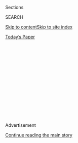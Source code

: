 <div id="app">

<div>

<div>

<div>

<div class="NYTAppHideMasthead css-1q2w90k e1suatyy0">

<div class="section css-ui9rw0 e1suatyy2">

<div class="css-eph4ug er09x8g0">

<div class="css-6n7j50">

</div>

<span class="css-1dv1kvn">Sections</span>

<div class="css-10488qs">

<span class="css-1dv1kvn">SEARCH</span>

</div>

[Skip to content](#site-content)[Skip to site index](#site-index)

</div>

<div class="css-10698na e1huz5gh0">

</div>

</div>

<div id="masthead-bar-one" class="section hasLinks css-15hmgas e1csuq9d3">

<div class="css-uqyvli e1csuq9d0">

</div>

<div class="css-1uqjmks e1csuq9d1">

</div>

<div class="css-9e9ivx">

[](https://myaccount.nytimes.com/auth/login?response_type=cookie&client_id=vi)

</div>

<div class="css-1bvtpon e1csuq9d2">

[Today’s Paper](https://www.nytimes.com/section/todayspaper)

</div>

</div>

</div>

</div>

<div data-aria-hidden="false">

<div id="site-content" role="main">

<div>

<div class="css-1aor85t" style="opacity:0.000000001;z-index:-1;visibility:hidden">

<div class="css-1hqnpie">

<div class="css-epjblv">

<span class="css-17xtcya">[Opinion](/section/opinion)</span><span class="css-x15j1o">|</span><span class="css-fwqvlz">The
Tanned Man Has a Green Monster</span>

</div>

<div class="css-k008qs">

<div class="css-1iwv8en">

<span class="css-18z7m18"></span>

<div>

</div>

</div>

<span class="css-1n6z4y">https://nyti.ms/2EpjvzQ</span>

<div class="css-1705lsu">

<div class="css-4xjgmj">

<div class="css-4skfbu" role="toolbar" data-aria-label="Social Media Share buttons, Save button, and Comments Panel with current comment count" data-testid="share-tools">

  - 
  - 
  - 
  - 
    
    <div class="css-6n7j50">
    
    </div>

  - 
  - 

</div>

</div>

</div>

</div>

</div>

</div>

<div id="NYT_TOP_BANNER_REGION" class="css-13pd83m">

</div>

<div id="top-wrapper" class="css-1sy8kpn">

<div id="top-slug" class="css-l9onyx">

Advertisement

</div>

[Continue reading the main story](#after-top)

<div class="ad top-wrapper" style="text-align:center;height:100%;display:block;min-height:250px">

<div id="top" class="place-ad" data-position="top" data-size-key="top">

</div>

</div>

<div id="after-top">

</div>

</div>

<div>

<div class="css-v5btjw etb61u70">

<div class="css-v05ibm etb61u71">

[Opinion](/section/opinion)

</div>

</div>

<div id="sponsor-wrapper" class="css-1hyfx7x">

<div id="sponsor-slug" class="css-19vbshk">

Supported by

</div>

[Continue reading the main story](#after-sponsor)

<div id="sponsor" class="ad sponsor-wrapper" style="text-align:center;height:100%;display:block">

</div>

<div id="after-sponsor">

</div>

</div>

<div class="css-186x18t">

</div>

<div class="css-1vkm6nb ehdk2mb0">

# The Tanned Man Has a Green Monster

</div>

Dr. Fauci is now in danger of being lumped into Trump’s envelope of
envy, the same place in which he has placed Barack Obama.

<div class="css-18e8msd">

<div class="css-vp77d3 epjyd6m0">

<div class="css-1p10dcb ey68jwv0" data-aria-hidden="true">

[![Charles M.
Blow](https://static01.nyt.com/images/2018/04/02/opinion/charles-m-blow/charles-m-blow-thumbLarge.png
"Charles M. Blow")](https://www.nytimes.com/by/charles-m-blow)

</div>

<div class="css-1baulvz">

By [<span class="css-1baulvz last-byline" itemprop="name">Charles M.
Blow</span>](https://www.nytimes.com/by/charles-m-blow)

<div class="css-8atqhb">

Opinion Columnist

</div>

</div>

</div>

  - July 29, 2020

  - 
    
    <div class="css-4xjgmj">
    
    <div class="css-d8bdto" role="toolbar" data-aria-label="Social Media Share buttons, Save button, and Comments Panel with current comment count" data-testid="share-tools">
    
      - 
      - 
      - 
      - 
        
        <div class="css-6n7j50">
        
        </div>
    
      - 
      - 
    
    </div>
    
    </div>

</div>

<div class="css-79elbk" data-testid="photoviewer-wrapper">

<div class="css-z3e15g" data-testid="photoviewer-wrapper-hidden">

</div>

<div class="css-1a48zt4 ehw59r15" data-testid="photoviewer-children">

![<span class="css-16f3y1r e13ogyst0" data-aria-hidden="true">President
Trump and Dr. Anthony Fauci during a press conference in the Rose Garden
in
March.</span><span class="css-cnj6d5 e1z0qqy90" itemprop="copyrightHolder"><span class="css-1ly73wi e1tej78p0">Credit...</span><span><span>Pete
Marovich for The New York
Times</span></span></span>](https://static01.nyt.com/images/2020/07/29/opinion/29blowWeb/merlin_171095538_ee5887d5-2850-4b5d-b260-90d86c262647-articleLarge.jpg?quality=75&auto=webp&disable=upscale)

</div>

</div>

</div>

<div class="section meteredContent css-1r7ky0e" name="articleBody" itemprop="articleBody">

<div class="css-1fanzo5 StoryBodyCompanionColumn">

<div class="css-53u6y8">

Dr. Anthony Fauci, the nation’s top infectious disease specialist and a
leading voice in our battle against Covid-19, has gotten under Donald
Trump’s skin.

He won’t lie to make Trump look better or cover for the lies Trump
tells. He won’t paint a rosy portrait of our prospects during the
pandemic or offer excuses for the Trump administration’s failed response
and all the thousands of lives needlessly lost.

Fauci insists on following the science and telling the truth about it,
and that means that the American people trust and respect him for it.

But, this — being more popular and well-regarded than Trump — is heresy
in this White House. There is but one king in that palace and all his
dogs wear his collars. In that conception, Fauci is off the leash.

</div>

</div>

<div class="css-1fanzo5 StoryBodyCompanionColumn">

<div class="css-53u6y8">

Trump is a man ruled by jealousies and insecurities. In his mind he is
the greater, the best, the supreme, even when he obviously is not. All
of which presents him with an ever recurring quandary: How precisely is
it that a lying, lecherous, anti-intellectual grifter doesn’t enjoy the
same high standing as the honorable and the honest, the well-read and
well-behaved?

Tuesday, Trump bemoaned aloud the fact that Fauci enjoys a higher public
approval rating than his own, even though as [Trump put
it](https://www.whitehouse.gov/briefings-statements/remarks-president-trump-press-briefing-july-28-2020/):
“He’s working for this administration. He’s working with us, John. We
could have gotten other people. We could have gotten somebody else. It
didn’t have to be Dr. Fauci.”

So, if Trump isn’t high enough to stand shoulder to shoulder, he’ll do
his best to cut you off at the knees.

The Trump administration has tried to undermine Fauci and has even
attacked him. Trump himself has openly undercut Fauci and questioned his
judgment.

Trump’s jealousies are so petty that when Fauci threw out the first
pitch at Major League Baseball’s opening day at Nationals Park, Trump
lied and said that he had been invited to throw out the first pitch at
Yankee Stadium on Aug. 15. [As this newspaper
reported:](https://www.nytimes.com/2020/07/27/us/politics/trump-yankees-fauci.html)

“There was one problem: Mr. Trump had not actually been invited on that
day by the Yankees, according to one person with knowledge of Mr.
Trump’s schedule. His announcement surprised both Yankees officials
and the White House staff.”

</div>

</div>

<div class="css-1fanzo5 StoryBodyCompanionColumn">

<div class="css-53u6y8">

Fauci is now in danger of being lumped into Trump’s envelope of envy,
the same place in which Trump has placed Barack Obama, a space in which
you must endure Trump’s endless attacks because you are something that
he could never be: an accomplished person who is also decent.

Obama attended Occidental College, Columbia and Harvard. Trump in one
breath cast doubt that Obama actually attended those schools, saying,
“The people that went to school with him, they never saw him, they
don’t know who he is,” and also suggesting that Obama wasn’t smart
enough to go to those schools,
[saying](https://www.nbcnewyork.com/news/local/trump-obama-wasnt-good-enough-to-get-into-ivy-schools/1924291/):
“I heard he was a terrible student, terrible. How does a bad student go
to Columbia and then to Harvard?”

Apparently Mary Trump, the president’s niece, may know the answer to a
similar question. Trump has touted his attendance of the University of
Pennsylvania’s Wharton School as “super genius stuff,” but not only did
the admission officer who interviewed Trump tell [The Washington
Post](https://www.washingtonpost.com/politics/trump-who-often-boasts-of-his-wharton-degree-says-he-was-admitted-to-the-hardest-school-to-get-into-the-college-official-who-reviewed-his-application-recalls-it-differently/2019/07/08/0a4eb414-977a-11e9-830a-21b9b36b64ad_story.html):
“I certainly was not struck by any sense that I’m sitting before a
genius. Certainly not a super genius.” But also, Mary Trump writes in
her recently published book:

“Donald worried that his grade point average, which put him far from the
top of his class, would scuttle his efforts to get accepted. To hedge
his bets he enlisted Joe Shapiro, a smart kid with a reputation for
being a good test taker, to take his SATs for him.”

There is no way to independently verify the claim, but it would most
certainly jibe with Trump’s lifelong record of fraudulence and fakery.

By the way, in 2017 The Daily Pennsylvanian published an article
entitled [“Many of Trump’s Wharton classmates don’t remember
him,”](https://www.thedp.com/article/2017/02/trump-classmates-wharton-academics)
that included this passage:

“Out of the 269 people The Daily Pennsylvanian contacted while
researching this story, 74 of Trump’s classmates responded. Sixty-eight
of those alumni said they had never encountered Trump at Penn. Four
shared classes with him and two declined to comment.”

As is usual from the king of projection: That for which he condemns
another is often an indictment of self.

Trump, who falsely claimed to have written his book “The Art of the
Deal,” (it was actually ghostwritten by Tony Schwartz), has accused
Obama of having his book “Dreams of My Father” ghostwritten by Obama’s
friend Bill Ayers, a white man. As [Trump put
it:](https://www.huffpost.com/entry/donald-trump-bill-ayers_n_57e0220de4b04a1497b5ca8f?guccounter=1&guce_referrer=aHR0cHM6Ly93d3cuZ29vZ2xlLmNvbS8&guce_referrer_sig=AQAAAGl3RCEp7h2PcIUKjr9AbRcAH9kPAspRVeZwTGGh3FtLNjnUrQWzrMioFdXowlH0UYzSxOlNYzpaNN_uUuuBeP0AdvQ8DxqURqt7OaOsOomlud8ePuEhUx3CypWcnBqrjtUXhn7STBenh5UHWKLCQAfugFk1iINeMW5BOWZyQ6qV)

“Bill Ayers was a super-genius. And a lot of people have said he wrote
the book. Well recently, as you know last week, Bill Ayers came out and
said he did write the book. Barack Obama wouldn’t be president — and,
you know, I wrote many best-sellers, and also, No. 1 best-sellers,
including ‘The Art of the Deal.’ So I know something about writing. And
I want to tell you, the guy that wrote the first book didn’t write the
second book.”

</div>

</div>

<div class="css-1fanzo5 StoryBodyCompanionColumn">

<div class="css-53u6y8">

Obama received a Nobel Peace Prize; Trump desperately wanted the same
recognition and claims that the only reason he hasn’t gotten it is that
the awarding system is rigged against him.

Trump’s jealousy of Obama is now legendary. Trump’s entire presidency is
a stand against Obama’s legacy, to knock it down, to erase it.

And when the history is written about America’s response to the
pandemic, the story will have two leading men, Fauci and Trump, one in
the right and one in the wrong, one working to save lives and one
needlessly costing them.

Fauci will be the hero and Trump the villain. This is a Trump nightmare,
a logical impossibility. He simply can’t see it this way because as
writer Christopher Vogler [once
wrote](http://craftywriters.club/reading/christopher-vogler-the-writers-journey.pdf),
“a villain is the hero of his own myth.”

*The Times is committed to publishing* [*a diversity of
letters*](https://www.nytimes.com/2019/01/31/opinion/letters/letters-to-editor-new-york-times-women.html)
*to the editor. We’d like to hear what you think about this or any of
our articles. Here are some*
[*tips*](https://help.nytimes.com/hc/en-us/articles/115014925288-How-to-submit-a-letter-to-the-editor)*.
And here’s our email:*
[*letters@nytimes.com*](mailto:letters@nytimes.com)*.*

*Follow The New York Times Opinion section on*
[*Facebook*](https://www.facebook.com/nytopinion) *and* [*Twitter
(@NYTopinion)*](http://twitter.com/NYTOpinion)*, and*
[*Instagram*](https://www.instagram.com/nytopinion/)*.*

</div>

</div>

</div>

<div>

</div>

<div>

</div>

<div>

</div>

<div>

<div id="bottom-wrapper" class="css-1ede5it">

<div id="bottom-slug" class="css-l9onyx">

Advertisement

</div>

[Continue reading the main story](#after-bottom)

<div id="bottom" class="ad bottom-wrapper" style="text-align:center;height:100%;display:block;min-height:90px">

</div>

<div id="after-bottom">

</div>

</div>

</div>

</div>

</div>

## Site Index

<div>

</div>

## Site Information Navigation

  - [© <span>2020</span> <span>The New York Times
    Company</span>](https://help.nytimes.com/hc/en-us/articles/115014792127-Copyright-notice)

<!-- end list -->

  - [NYTCo](https://www.nytco.com/)
  - [Contact
    Us](https://help.nytimes.com/hc/en-us/articles/115015385887-Contact-Us)
  - [Work with us](https://www.nytco.com/careers/)
  - [Advertise](https://nytmediakit.com/)
  - [T Brand Studio](http://www.tbrandstudio.com/)
  - [Your Ad
    Choices](https://www.nytimes.com/privacy/cookie-policy#how-do-i-manage-trackers)
  - [Privacy](https://www.nytimes.com/privacy)
  - [Terms of
    Service](https://help.nytimes.com/hc/en-us/articles/115014893428-Terms-of-service)
  - [Terms of
    Sale](https://help.nytimes.com/hc/en-us/articles/115014893968-Terms-of-sale)
  - [Site Map](https://spiderbites.nytimes.com)
  - [Help](https://help.nytimes.com/hc/en-us)
  - [Subscriptions](https://www.nytimes.com/subscription?campaignId=37WXW)

</div>

</div>

</div>

</div>

